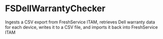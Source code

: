 # FSDellWarrantyChecker
Ingests a CSV export from FreshService ITAM, retrieves Dell warranty data for each device, writes it to a CSV file, and imports it back into FreshService ITAM
